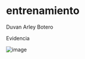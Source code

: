 # entrenamiento
Duvan Arley Botero

Evidencia

![image](https://user-images.githubusercontent.com/96325513/168701699-c4931cf7-cf84-49e6-9f5e-a680f9258aeb.png)

